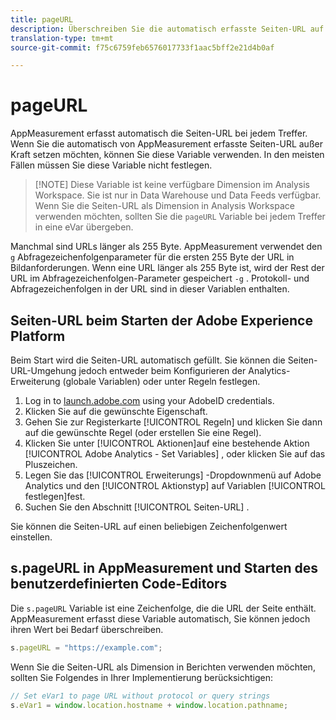 ```yaml
---
title: pageURL
description: Überschreiben Sie die automatisch erfasste Seiten-URL auf Ihrer Site.
translation-type: tm+mt
source-git-commit: f75c6759feb6576017733f1aac5bff2e21d4b0af

---
```



# pageURL

AppMeasurement erfasst automatisch die Seiten-URL bei jedem Treffer. Wenn Sie die automatisch von AppMeasurement erfasste Seiten-URL außer Kraft setzen möchten, können Sie diese Variable verwenden. In den meisten Fällen müssen Sie diese Variable nicht festlegen.

> [!NOTE] Diese Variable ist keine verfügbare Dimension im Analysis Workspace. Sie ist nur in Data Warehouse und Data Feeds verfügbar. Wenn Sie die Seiten-URL als Dimension in Analysis Workspace verwenden möchten, sollten Sie die `pageURL` Variable bei jedem Treffer in eine eVar übergeben.

Manchmal sind URLs länger als 255 Byte. AppMeasurement verwendet den `g` Abfragezeichenfolgenparameter für die ersten 255 Byte der URL in Bildanforderungen. Wenn eine URL länger als 255 Byte ist, wird der Rest der URL im Abfragezeichenfolgen-Parameter gespeichert `-g` . Protokoll- und Abfragezeichenfolgen in der URL sind in dieser Variablen enthalten.

## Seiten-URL beim Starten der Adobe Experience Platform

Beim Start wird die Seiten-URL automatisch gefüllt. Sie können die Seiten-URL-Umgehung jedoch entweder beim Konfigurieren der Analytics-Erweiterung (globale Variablen) oder unter Regeln festlegen.

1. Log in to [launch.adobe.com](https://launch.adobe.com) using your AdobeID credentials.
2. Klicken Sie auf die gewünschte Eigenschaft.
3. Gehen Sie zur Registerkarte [!UICONTROL Regeln] und klicken Sie dann auf die gewünschte Regel (oder erstellen Sie eine Regel).
4. Klicken Sie unter [!UICONTROL Aktionen]auf eine bestehende Aktion [!UICONTROL Adobe Analytics - Set Variables] , oder klicken Sie auf das Pluszeichen.
5. Legen Sie das [!UICONTROL Erweiterungs] -Dropdownmenü auf Adobe Analytics und den [!UICONTROL Aktionstyp] auf Variablen [!UICONTROL festlegen]fest.
6. Suchen Sie den Abschnitt [!UICONTROL Seiten-URL] .

Sie können die Seiten-URL auf einen beliebigen Zeichenfolgenwert einstellen.

## s.pageURL in AppMeasurement und Starten des benutzerdefinierten Code-Editors

Die `s.pageURL` Variable ist eine Zeichenfolge, die die URL der Seite enthält. AppMeasurement erfasst diese Variable automatisch, Sie können jedoch ihren Wert bei Bedarf überschreiben.

```js
s.pageURL = "https://example.com";
```

Wenn Sie die Seiten-URL als Dimension in Berichten verwenden möchten, sollten Sie Folgendes in Ihrer Implementierung berücksichtigen:

```js
// Set eVar1 to page URL without protocol or query strings
s.eVar1 = window.location.hostname + window.location.pathname;
```
